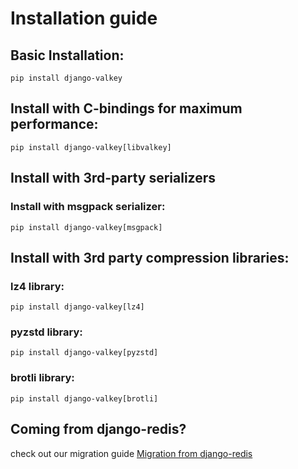 # Installation guide


## Basic Installation:

```shell
pip install django-valkey
```

## Install with C-bindings for maximum performance:

```shell
pip install django-valkey[libvalkey]
```

## Install with 3rd-party serializers


### Install with msgpack serializer:

```shell
pip install django-valkey[msgpack]
```

## Install with 3rd party compression libraries:

### lz4 library:

```shell
pip install django-valkey[lz4]
``` 

### pyzstd library:

```shell
pip install django-valkey[pyzstd]
```   

### brotli library:

```shell
pip install django-valkey[brotli]
```   

## Coming from django-redis?

check out our migration guide [Migration from django-redis](migration_from_django_redis.md)